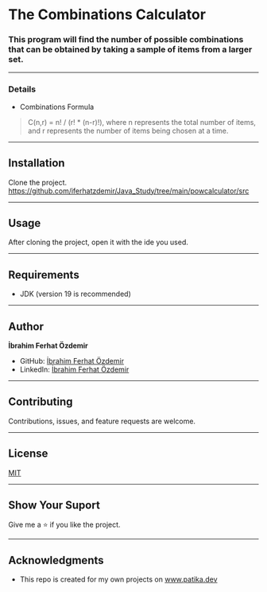 # The Combinations Calculator

### This program will find the number of possible combinations that can be obtained by taking a sample of items from a larger set.

---

### Details

* Combinations Formula

> C(n,r) = n! / (r! * (n-r)!), where n represents the total number of items,
and r represents the number of items being chosen at a time.

---



## Installation
Clone the project.
https://github.com/iferhatzdemir/Java_Study/tree/main/powcalculator/src

---

## Usage
After cloning the project, open it with the ide you used.

---

## Requirements
* JDK (version 19 is recommended)

---

## Author
**İbrahim Ferhat Özdemir**

* GitHub: [İbrahim Ferhat Özdemir](https://github.com/iferhatzdemir)
* LinkedIn: [İbrahim Ferhat Özdemir](https://www.linkedin.com/in/ibrahim-ferhat-%C3%B6zdemir-4304b4139/
  )
---

## Contributing
Contributions, issues, and feature requests are welcome.

---

## License

[MIT](https://choosealicense.com/licenses/mit/)

---

## Show Your Suport
Give me a &#11088; if you like the project.

---

## Acknowledgments
* This repo is created for my own projects on www.patika.dev